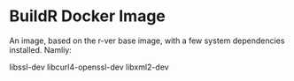 # BuildR Docker Image

An image, based on the r-ver base image, with a few system dependencies installed. Namliy:

libssl-dev
libcurl4-openssl-dev
libxml2-dev

